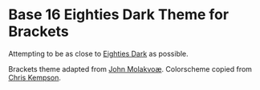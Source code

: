 Base 16 Eighties Dark Theme for Brackets
============================

Attempting to be as close to [Eighties Dark](http://chriskempson.github.io/base16/#eighties) as possible.

Brackets theme adapted from [John Molakvoæ](https://github.com/skjnldsv/default-dark).
Colorscheme copied from [Chris Kempson](http://chriskempson.com).
